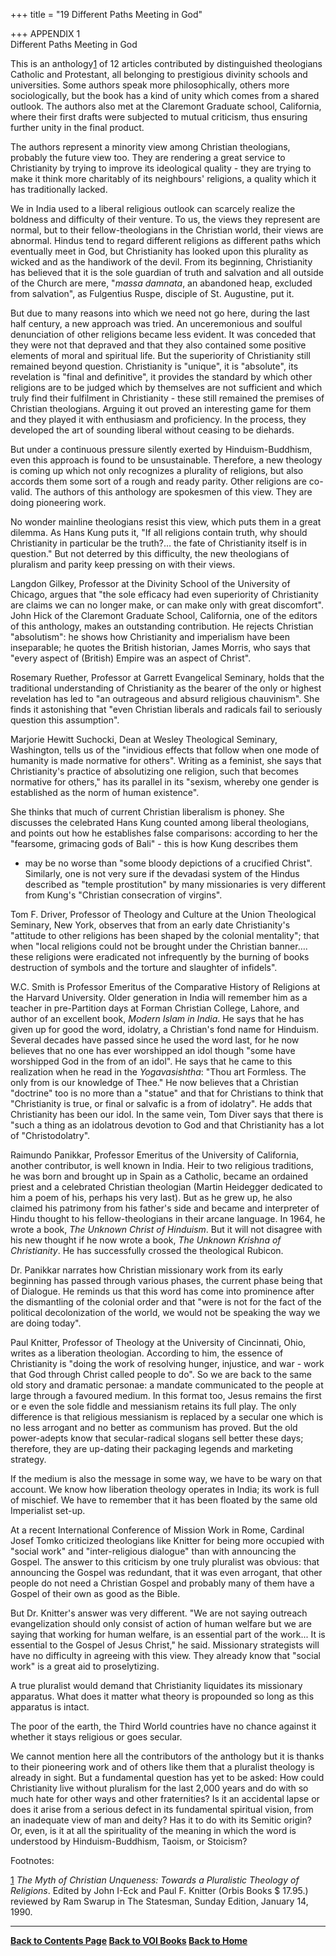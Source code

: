 +++
title = "19 Different Paths Meeting in God"

+++
APPENDIX 1  
Different Paths Meeting in God

This is an anthology[1](#1) of 12 articles contributed by distinguished
theologians Catholic and Protestant, all belonging to prestigious
divinity schools and universities. Some authors speak more
philosophically, others more sociologically, but the book has a kind of
unity which comes from a shared outlook. The authors also met at the
Claremont Graduate school, California, where their first drafts were
subjected to mutual criticism, thus ensuring further unity in the final
product.

The authors represent a minority view among Christian theologians,
probably the future view too. They are rendering a great service to
Christianity by trying to improve its ideological quality - they are
trying to make it think more charitably of its neighbours' religions, a
quality which it has traditionally lacked.

We in India used to a liberal religious outlook can scarcely realize the
boldness and difficulty of their venture. To us, the views they
represent are normal, but to their fellow-theologians in the Christian
world, their views are abnormal. Hindus tend to regard different
religions as different paths which eventually meet in God, but
Christianity has looked upon this plurality as wicked and as the
handiwork of the devil. From its beginning, Christianity has believed
that it is the sole guardian of truth and salvation and all outside of
the Church are mere, "*massa damnata*, an abandoned heap, excluded from
salvation", as Fulgentius Ruspe, disciple of St. Augustine, put it.

But due to many reasons into which we need not go here, during the last
half century, a new approach was tried. An unceremonious and soulful
denunciation of other religions became less evident. It was conceded
that they were not that depraved and that they also contained some
positive elements of moral and spiritual life. But the superiority of
Christianity still remained beyond question. Christianity is "unique",
it is "absolute", its revelation is "final and definitive", it provides
the standard by which other religions are to be judged which by
themselves are not sufficient and which truly find their fulfilment in
Christianity - these still remained the premises of Christian
theologians. Arguing it out proved an interesting game for them and they
played it with enthusiasm and proficiency. In the process, they
developed the art of sounding liberal without ceasing to be diehards.

But under a continuous pressure silently exerted by Hinduism-Buddhism,
even this approach is found to be unsustainable. Therefore, a new
theology is coming up which not only recognizes a plurality of
religions, but also accords them some sort of a rough and ready parity.
Other religions are co-valid. The authors of this anthology are
spokesmen of this view. They are doing pioneering work.

No wonder mainline theologians resist this view, which puts them in a
great dilemma. As Hans Kung puts it, "If all religions contain truth,
why should Christianity in particular be the truth?… the fate of
Christianity itself is in question." But not deterred by this
difficulty, the new theologians of pluralism and parity keep pressing on
with their views.

Langdon Gilkey, Professor at the Divinity School of the University of
Chicago, argues that "the sole efficacy had even superiority of
Christianity are claims we can no longer make, or can make only with
great discomfort". John Hick of the Claremont Graduate School,
California, one of the editors of this anthology, makes an outstanding
contribution. He rejects Christian "absolutism": he shows how
Christianity and imperialism have been inseparable; he quotes the
British historian, James Morris, who says that "every aspect of
(British) Empire was an aspect of Christ".

Rosemary Ruether, Professor at Garrett Evangelical Seminary, holds that
the traditional understanding of Christianity as the bearer of the only
or highest revelation has led to "an outrageous and absurd religious
chauvinism". She finds it astonishing that "even Christian liberals and
radicals fail to seriously question this assumption".

Marjorie Hewitt Suchocki, Dean at Wesley Theological Seminary,
Washington, tells us of the "invidious effects that follow when one mode
of humanity is made normative for others". Writing as a feminist, she
says that Christianity's practice of absolutizing one religion, such
that becomes normative for others," has its parallel in its "sexism,
whereby one gender is established as the norm of human existence".

She thinks that much of current Christian liberalism is phoney. She
discusses the celebrated Hans Kung counted among liberal theologians,
and points out how he establishes false comparisons: according to her
the "fearsome, grimacing gods of Bali" - this is how Kung describes them
- may be no worse than "some bloody depictions of a crucified Christ".
Similarly, one is not very sure if the devadasi system of the Hindus
described as "temple prostitution" by many missionaries is very
different from Kung's "Christian consecration of virgins".

Tom F. Driver, Professor of Theology and Culture at the Union
Theological Seminary, New York, observes that from an early date
Christianity's "attitude to other religions has been shaped by the
colonial mentality"; that when "local religions could not be brought
under the Christian banner…. these religions were eradicated not
infrequently by the burning of books destruction of symbols and the
torture and slaughter of infidels".

W.C. Smith is Professor Emeritus of the Comparative History of Religions
at the Harvard University. Older generation in India will remember him
as a teacher in pre-Partition days at Forman Christian College, Lahore,
and author of an excellent book, *Modern Islam in India*. He says that
he has given up for good the word, idolatry, a Christian's fond name for
Hinduism. Several decades have passed since he used the word last, for
he now believes that no one has ever worshipped an idol though "some
have worshipped God in the from of an idol". He says that he came to
this realization when he read in the *Yogavasishtha*: "Thou art
Formless. The only from is our knowledge of Thee." He now believes that
a Christian "doctrine" too is no more than a "statue" and that for
Christians to think that "Christianity is true, or final or salvafic is
a from of idolatry". He adds that Christianity has been our idol. In the
same vein, Tom Diver says that there is "such a thing as an idolatrous
devotion to God and that Christianity has a lot of "Christodolatry".

Raimundo Panikkar, Professor Emeritus of the University of California,
another contributor, is well known in India. Heir to two religious
traditions, he was born and brought up in Spain as a Catholic, became an
ordained priest and a celebrated Christian theologian (Martin Heidegger
dedicated to him a poem of his, perhaps his very last). But as he grew
up, he also claimed his patrimony from his father's side and became and
interpreter of Hindu thought to his fellow-theologians in their arcane
language. In 1964, he wrote a book, *The Unknown Christ of Hinduism*.
But it will not disagree with his new thought if he now wrote a book,
*The Unknown Krishna of Christianity*. He has successfully crossed the
theological Rubicon.

Dr. Panikkar narrates how Christian missionary work from its early
beginning has passed through various phases, the current phase being
that of Dialogue. He reminds us that this word has come into prominence
after the dismantling of the colonial order and that "were is not for
the fact of the political decolonization of the world, we would not be
speaking the way we are doing today".

Paul Knitter, Professor of Theology at the University of Cincinnati,
Ohio, writes as a liberation theologian. According to him, the essence
of Christianity is "doing the work of resolving hunger, injustice, and
war - work that God through Christ called people to do". So we are back
to the same old story and dramatic personae: a mandate communicated to
the people at large through a favoured medium. In this format too, Jesus
remains the first or e even the sole fiddle and messianism retains its
full play. The only difference is that religious messianism is replaced
by a secular one which is no less arrogant and no better as communism
has proved. But the old power-adepts know that secular-radical slogans
sell better these days; therefore, they are up-dating their packaging
legends and marketing strategy.

If the medium is also the message in some way, we have to be wary on
that account. We know how liberation theology operates in India; its
work is full of mischief. We have to remember that it has been floated
by the same old Imperialist set-up.

At a recent International Conference of Mission Work in Rome, Cardinal
Josef Tomko criticized theologians like Knitter for being more occupied
with "social work" and "inter-religious dialogue" than with announcing
the Gospel. The answer to this criticism by one truly pluralist was
obvious: that announcing the Gospel was redundant, that it was even
arrogant, that other people do not need a Christian Gospel and probably
many of them have a Gospel of their own as good as the Bible.

But Dr. Knitter's answer was very different. "We are not saying outreach
evangelization should only consist of action of human welfare but we are
saying that working for human welfare, is an essential part of the
work... It is essential to the Gospel of Jesus Christ," he said.
Missionary strategists will have no difficulty in agreeing with this
view. They already know that "social work" is a great aid to
proselytizing.

A true pluralist would demand that Christianity liquidates its
missionary apparatus. What does it matter what theory is propounded so
long as this apparatus is intact.

The poor of the earth, the Third World countries have no chance against
it whether it stays religious or goes secular.

We cannot mention here all the contributors of the anthology but it is
thanks to their pioneering work and of others like them that a pluralist
theology is already in sight. But a fundamental question has yet to be
asked: How could Christianity live without pluralism for the last 2,000
years and do with so much hate for other ways and other fraternities? Is
it an accidental lapse or does it arise from a serious defect in its
fundamental spiritual vision, from an inadequate view of man and deity?
Has it to do with its Semitic origin? Or, even, is it at all the
spirituality of the meaning in which the word is understood by
Hinduism-Buddhism, Taoism, or Stoicism?

 

Footnotes:

 

[1](#1a) *The Myth of Christian Unqueness: Towards a Pluralistic
Theology of Religions*. Edited by John I-Eck and Paul F. Knitter (Orbis
Books $ 17.95.) reviewed by Ram Swarup in The Statesman, Sunday Edition,
January 14, 1990.

 

 

------------------------------------------------------------------------

**[Back to Contents Page](index.htm)    [Back to VOI
Books](http://voiceofdharma.org/books)    [Back to
Home](http://voiceofdharma.org)**
